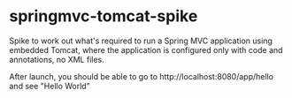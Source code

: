 # springmvc-tomcat-spike

Spike to work out what's required to run a Spring MVC application using embedded Tomcat, where the application is configured only with code and annotations, no XML files.

After launch, you should be able to go to http://localhost:8080/app/hello and see "Hello World"
